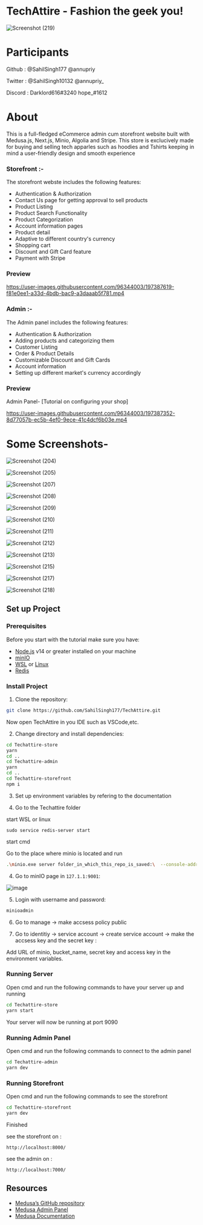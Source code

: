 # TechAttire - Fashion the geek you!

![Screenshot (219)](https://user-images.githubusercontent.com/96344003/197389360-d4e19003-af95-43be-b724-a0bd1709b714.png)

# Participants

Github : @SahilSingh177 @annupriy 

Twitter : @SahilSingh10132 @annupriy_ 

Discord : Darklord616#3240 hope_#1612   


# About

<p> This is a full-fledged eCommerce admin cum storefront website built with Medusa.js, Next.js, Minio, Algolia and Stripe. 
This store is exclucively made for buying and selling tech apparles such as hoodies and Tshirts keeping in mind a user-friendly design and smooth experience</p>

### Storefront :-

The storefront webste includes the following features:
- Authentication & Authorization
- Contact Us page for getting approval to sell products
- Product Listing
- Product Search Functionality
- Product Categorization
- Account information pages
- Product detail
- Adaptive to different country's currency
- Shopping cart
- Discount and Gift Card feature
- Payment with Stripe

### Preview

https://user-images.githubusercontent.com/96344003/197387619-f81e0ee1-a33d-4bdb-bac9-a3daaab5f781.mp4


### Admin :-

The Admin panel includes the following features:
- Authentication & Authorization
- Adding products and categorizing them
- Customer Listing
- Order & Product Details
- Customizable Discount and Gift Cards
- Account information 
- Setting up different market's currency accordingly

### Preview

Admin Panel- [Tutorial on configuring your shop]


https://user-images.githubusercontent.com/96344003/197387352-8d77057b-ec5b-4ef0-9ece-41c4dcf6b03e.mp4


# Some Screenshots-

![Screenshot (204)](https://user-images.githubusercontent.com/96344003/197389397-ad25a641-b01c-4f02-9092-7206228bdf26.png)

![Screenshot (205)](https://user-images.githubusercontent.com/96344003/197389405-cdb0b83e-e8a7-44bb-b047-42b4e531b0b0.png)

![Screenshot (207)](https://user-images.githubusercontent.com/96344003/197389452-45c45f48-cd67-4d3d-8db2-d2e6286178eb.png)

![Screenshot (208)](https://user-images.githubusercontent.com/96344003/197389459-dcb8b946-5b53-460b-8f06-c35b2dee1b92.png)

![Screenshot (209)](https://user-images.githubusercontent.com/96344003/197389464-97c56906-69f8-4fe3-b7c1-aa92ba627344.png)

![Screenshot (210)](https://user-images.githubusercontent.com/96344003/197389468-1ad99191-25ec-4456-b9ed-f00e1fb1aa2f.png)

![Screenshot (211)](https://user-images.githubusercontent.com/96344003/197389472-548eaf93-b8e3-4671-96a5-d3371c44b2e1.png)

![Screenshot (212)](https://user-images.githubusercontent.com/96344003/197389474-951f0550-62b0-4966-a679-613988701440.png)

![Screenshot (213)](https://user-images.githubusercontent.com/96344003/197389478-380db1ee-83e2-4626-bef5-6bf950309d19.png)

![Screenshot (215)](https://user-images.githubusercontent.com/96344003/197389486-e98d0390-72b8-4c75-866d-8f2e6e40b370.png)

![Screenshot (217)](https://user-images.githubusercontent.com/96344003/197389494-ae2df304-94d7-4a90-97c8-9db5dce4cc23.png)

![Screenshot (218)](https://user-images.githubusercontent.com/96344003/197389780-f61cf9b4-3c36-4dda-a857-426c03b1c08e.png)


## Set up Project
### Prerequisites
Before you start with the tutorial make sure you have:

- [Node.js](https://nodejs.org/en/) v14 or greater installed on your machine
- [minIO](https://min.io/docs/minio/windows/index.html)
- [WSL](https://learn.microsoft.com/en-us/windows/wsl/install) or [Linux](https://ubuntu.com/tutorials/install-ubuntu-desktop#1-overview)
- [Redis](https://redis.io/docs/getting-started/installation/install-redis-on-windows/)

### Install Project
1. Clone the repository:
```bash
git clone https://github.com/SahilSingh177/TechAttire.git
```
Now open TechAttire in you IDE such as VSCode,etc.

2. Change directory and install dependencies:
```bash
cd Techattire-store
yarn
cd ..
cd Techattire-admin
yarn 
cd ..
cd Techattire-storefront
npm i
```

3. Set up environment variables by refering to the documentation

4. Go to the Techattire folder 

start WSL or linux
```linux
sudo service redis-server start
```
start cmd

Go to the place where minio is located and run

```bash
.\minio.exe server folder_in_which_this_repo_is_saved:\  --console-address :9001 --address :9002 
```

4. Go to minIO page in `127.1.1:9001`:

![image](https://user-images.githubusercontent.com/69108782/194758258-2b41b42f-8b69-4ec3-96bf-30a022120064.png)

5. Login with username and password:
```bash
minioadmin
```
6. Go to manage -> make accsess policy public

7. Go to identitiy -> service account -> create service account -> make the accsess key and the secret key :

Add URL of minio, bucket_name, secret key and access key in the environment variables.

### Running Server

Open cmd and run the following commands to have your server up and running

```bash
cd Techattire-store
yarn start
```

Your server will now be running at port 9090

### Running Admin Panel

Open cmd and run the following commands to connect to the admin panel

```bash
cd Techattire-admin
yarn dev
```

### Running Storefront

Open cmd and run the following commands to see the storefront

```bash
cd Techattire-storefront
yarn dev
```

Finished 

see the storefront on :
```
http://localhost:8000/
```

see the admin on : 
```
http://localhost:7000/
```


## Resources
- [Medusa’s GitHub repository](https://github.com/medusajs/medusa)
- [Medusa Admin Panel](https://github.com/medusajs/admin)
- [Medusa Documentation](https://docs.medusajs.com/)
